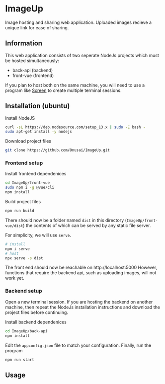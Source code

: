 
# ImageUp
Image hosting and sharing web application. Uploaded images recieve a unique link for ease of sharing.
## Information
This web application consists of two seperate NodeJs projects which must be hosted simultaneously:
- back-api (backend)
- front-vue (frontend)

If you plan to host both on the same machine, you will need to use a program like [Screen](https://www.gnu.org/software/screen/) to create multiple terminal sessions.

## Installation (ubuntu)
Install NodeJS
```bash
curl -sL https://deb.nodesource.com/setup_13.x | sudo -E bash -
sudo apt-get install -y nodejs
```

Download project files
```bash
git clone https://github.com/Onusai/ImageUp.git
```

### Frontend setup
Install frontend dependenices
```bash
cd ImageUp/front-vue
sudo npm i -g @vue/cli
npm install
```
Build project files
```bash
npm run build
```
There should now be a folder named  `dist` in this directory (`ImageUp/front-vue/dist`) the contents of which can be served by any static file server.

For simplicity, we will use `serve`.
```bash
# install
npm i serve
# host
npx serve -s dist
```
The front end should now be reachable on http://localhost:5000
However, functions that require the backend api, such as uploading images, will not work yet.

### Backend setup
Open a new terminal session. If you are hosting the backend on another machine, then repeat the NodeJs installation instructions and download the project files before continuing.

Install backend dependenices
```bash
cd ImageUp/back-api
npm install
```
Edit the `appconfig.json` file to match your configuration.
Finally, run the program
```bash
npm run start
```

## Usage
```


```
